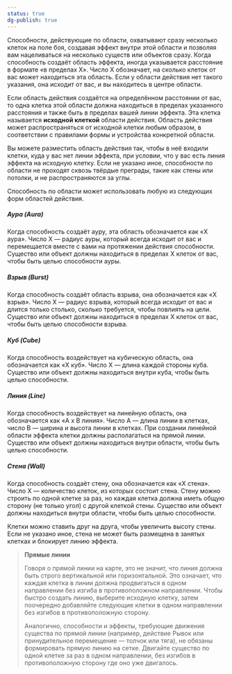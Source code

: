 ```yaml
---
status: true
dg-publish: true
---
```


Способности, действующие по области, охватывают сразу несколько клеток на поле боя, создавая эффект внутри этой области и позволяя вам нацеливаться на несколько существ или объектов сразу. Когда способность создаёт область эффекта, иногда указывается расстояние в формате «в пределах X». Число X обозначает, на сколько клеток от вас может находиться эта область. Если у области действия нет такого указания, она исходит от вас, и вы находитесь в центре области.

Если область действия создаётся на определённом расстоянии от вас, то одна клетка этой области должна находиться в пределах указанного расстояния и также быть в пределах вашей линии эффекта. Эта клетка называется **исходной клеткой** области действия. Область действия может распространяться от исходной клетки любым образом, в соответствии с правилами формы и устройства конкретной области.

Вы можете разместить область действия так, чтобы в неё входили клетки, куда у вас нет линии эффекта, при условии, что у вас есть линия эффекта на исходную клетку. Если не указано иное, способности по области не проходят сквозь твёрдые преграды, такие как стены или потолки, и не распространяются за углы.

Способность по области может использовать любую из следующих форм областей действия.

##### Аура (Aura)

Когда способность создаёт ауру, эта область обозначается как «X аура». Число X — радиус ауры, который всегда исходит от вас и перемещается вместе с вами на протяжении действия способности. Существо или объект должны находиться в пределах X клеток от вас, чтобы быть целью способности ауры.

##### Взрыв (Burst)

Когда способность создаёт область взрыва, она обозначается как «X взрыв». Число X — радиус взрыва, который всегда исходит от вас и длится только столько, сколько требуется, чтобы повлиять на цели. Существо или объект должны находиться в пределах X клеток от вас, чтобы быть целью способности взрыва.

##### Куб (Cube)

Когда способность воздействует на кубическую область, она обозначается как «X куб». Число X — длина каждой стороны куба. Существо или объект должны находиться внутри куба, чтобы быть целью способности.

##### Линия (Line)

Когда способность воздействует на линейную область, она обозначается как «A x B линия». Число A — длина линии в клетках, число B — ширина и высота линии в клетках. При создании линейной области эффекта клетки должны располагаться на прямой линии. Существо или объект должны находиться внутри области, чтобы быть целью способности.

##### Стена (Wall)

Когда способность создаёт стену, она обозначается как «X стена». Число X — количество клеток, из которых состоит стена. Стену можно строить по одной клетке за раз, но каждая клетка должна иметь общую сторону (не только угол) с другой клеткой стены. Существо или объект должны находиться внутри области, чтобы быть целью способности.

Клетки можно ставить друг на друга, чтобы увеличить высоту стены. Если не указано иное, стена не может быть размещена в занятых клетках и блокирует линию эффекта.

> **Прямые линии**
> 
> Говоря о прямой линии на карте, это не значит, что линия должна быть строго вертикальной или горизонтальной. Это означает, что каждая клетка в линии должна продвигаться в одном направлении без изгиба в противоположном направлении. Чтобы быстро создать линию, выберите исходную клетку, затем поочередно добавляйте следующие клетки в одном направлении без изгибов в противоположную сторону.
> 
> Аналогично, способности и эффекты, требующие движения существа по прямой линии (например, действие Рывок или принудительное перемещение — толчок или тяга), не обязаны формировать прямую линию на сетке. Двигайте существо по одной клетке за раз в одном направлении, без изгибов в противоположную сторону где оно уже двигалось.
